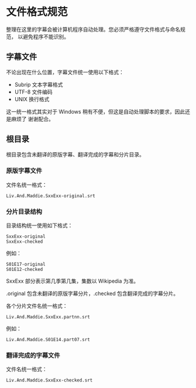 # 文件格式规范

整理在这里的字幕会被计算机程序自动处理。您必须严格遵守文件格式与命名规范，
以避免程序不能识别。

## 字幕文件

不论出现在什么位置，字幕文件统一使用以下格式：

*   Subrip 文本字幕格式
*   UTF-8 文件编码
*   UNIX 换行格式

这一统一格式其实对于 Windows 稍有不便，但这是自动处理脚本的要求，因此还是麻烦了
谢谢配合。

## 根目录

根目录包含未翻译的原版字幕、翻译完成的字幕和分片目录。

### 原版字幕文件

文件名统一格式：

    Liv.And.Maddie.SxxExx-original.srt

### 分片目录结构

目录结构统一使用如下格式：

    SxxExx-original
    SxxExx-checked

例如：

    S01E17-original
    S01E12-checked

SxxExx 部分表示第几季第几集，集数以 Wikipedia 为准。

.original 包含未翻译的原版字幕分片，.checked 包含翻译完成的字幕分片。

各个分片文件名统一格式：

    Liv.And.Maddie.SxxExx.partnn.srt

例如：

    Liv.And.Maddie.S01E14.part07.srt

### 翻译完成的字幕文件

文件名统一格式：

    Liv.And.Maddie.SxxExx-checked.srt

